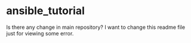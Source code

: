 # ansible_tutorial
Is there any change in main repository?
I want to change this readme file just for viewing some error.
